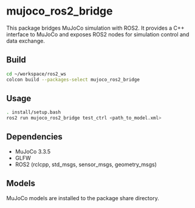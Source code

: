 # mujoco_ros2_bridge

This package bridges MuJoCo simulation with ROS2. It provides a C++ interface to MuJoCo and exposes ROS2 nodes for simulation control and data exchange.

## Build

```bash
cd ~/workspace/ros2_ws
colcon build --packages-select mujoco_ros2_bridge
```

## Usage

```bash
. install/setup.bash
ros2 run mujoco_ros2_bridge test_ctrl <path_to_model.xml>
```

## Dependencies
- MuJoCo 3.3.5
- GLFW
- ROS2 (rclcpp, std_msgs, sensor_msgs, geometry_msgs)

## Models
MuJoCo models are installed to the package share directory.
